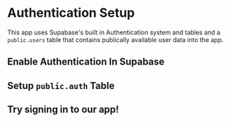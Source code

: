 # Authentication Setup

This app uses Supabase's built in Authentication system and tables and a `public.users` table that contains publically available user data into the app.

## Enable Authentication In Supabase

## Setup `public.auth` Table

## Try signing in to our app!
